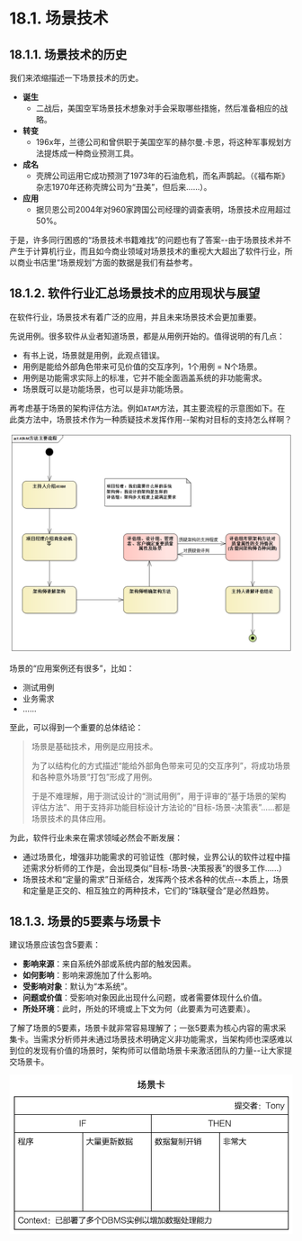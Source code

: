 # 18.1. 场景技术

## 18.1.1. 场景技术的历史

我们来浓缩描述一下场景技术的历史。

- **诞生**
  - 二战后，美国空军场景技术想象对手会采取哪些措施，然后准备相应的战略。
- **转变**
  - 196x年，兰德公司和曾供职于美国空军的赫尔曼.卡恩，将这种军事规划方法提炼成一种商业预测工具。
- **成名**
  - 壳牌公司运用它成功预测了1973年的石油危机，而名声鹊起。（《福布斯》杂志1970年还称壳牌公司为“丑美”，但后来......）。
- **应用**
  - 据贝恩公司2004年对960家跨国公司经理的调查表明，场景技术应用超过50%。

于是，许多同行困惑的“场景技术书籍难找”的问题也有了答案--由于场景技术并不产生于计算机行业，而且如今商业领域对场景技术的重视大大超出了软件行业，所以商业书店里“场景规划”方面的数据是我们有益参考。

## 18.1.2. 软件行业汇总场景技术的应用现状与展望

在软件行业，场景技术有着广泛的应用，并且未来场景技术会更加重要。

先说用例。很多软件从业者知道场景，都是从用例开始的。值得说明的有几点：

- 有书上说，场景就是用例，此观点错误。
- 用例是能给外部角色带来可见价值的交互序列，1个用例 = N个场景。
- 用例是功能需求实际上的标准，它并不能全面涵盖系统的非功能需求。
- 场景既可以是功能场景，也可以是非功能场景。

再考虑基于场景的架构评估方法。例如`ATAM`方法，其主要流程的示意图如下。在此类方法中，场景技术作为一种质疑技术发挥作用--架构对目标的支持怎么样啊？

![ATAM方法主要流程](images/ATAM方法主要流程.png)

场景的“应用案例还有很多”，比如：

- 测试用例
- 业务需求
- ......

至此，可以得到一个重要的总体结论：

> 场景是基础技术，用例是应用技术。
>  
> 为了以结构化的方式描述“能给外部角色带来可见的交互序列”，将成功场景和各种意外场景“打包”形成了用例。
>  
> 于是不难理解，用于测试设计的“测试用例”，用于评审的“基于场景的架构评估方法”、用于支持非功能目标设计方法论的“目标-场景-决策表”......都是场景技术的具体应用。

为此，软件行业未来在需求领域必然会不断发展：

- 通过场景化，增强非功能需求的可验证性（那时候，业界公认的软件过程中描述需求分析师的工作是，会出现类似“目标-场景-决策报表”的很多工作......）
- 场景技术和“定量的需求”日渐结合，发挥两个技术各种的优点--本质上，场景和定量是正交的、相互独立的两种技术，它们的“珠联璧合”是必然趋势。

## 18.1.3. 场景的5要素与场景卡

建议场景应该包含5要素：

- **影响来源**：来自系统外部或系统内部的触发因素。
- **如何影响**：影响来源施加了什么影响。
- **受影响对象**：默认为“本系统”。
- **问题或价值**：受影响对象因此出现什么问题，或者需要体现什么价值。
- **所处环境**：此时，所处的环境或上下文为何（此要素为可选要素）。

了解了场景的5要素，场景卡就非常容易理解了；一张5要素为核心内容的需求采集卡。当需求分析师并未通过场景技术明确定义非功能需求，当架构师也深感难以到位的发现有价值的场景时，架构师可以借助场景卡来激活团队的力量--让大家提交场景卡。

![场景卡示例](images/场景卡示例.png)
